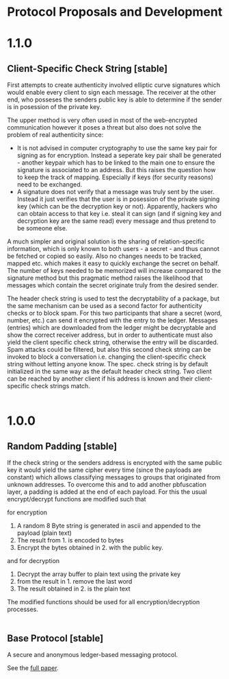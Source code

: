# Protocol Proposals and Development
# 1.1.0
<h2><strong>Client-Specific Check String</strong> [stable]</h2>
First attempts to create authenticity involved elliptic curve signatures which would enable every client to sign each message. The receiver at the other end, who posseses the senders public key is able to determine if the sender is in posession of the private key.

The upper method is very often used in most of the web-encrypted communication however it poses a threat but also does not solve the problem of real authenticity since:
- It is not advised in computer cryptography to use the same key pair for signing as for encryption. Instead a seperate key pair shall be generated - another keypair which has to be linked to the main one to ensure the signature is associated to an address. But this raises the question how to keep the track of mapping. Especially if keys (for security reasons) need to be exchanged.
- A signature does not verify that a message was truly sent by the user. Instead it just verifies that the user is in posession of the private signing key (which can be the decryption key or not). Apparently, hackers who can obtain access to that key i.e. steal it can sign (and if signing key and decryption key are the same read) every message and thus pretend to be someone else.

A much simpler and original solution is the sharing of relation-specific information, which is only known to both users - a secret - and thus cannot be fetched or copied so easily. Also no changes needs to be tracked, mapped etc. which makes it easy to quickly exchange the secret on behalf. The number of keys needed to be memorized will increase compared to the signature method but this pragmatic method raises the likelihood that messages which contain the secret originate truly from the desired sender.

The header check string is used to test the decryptability of a package, but the same mechanism can be used as a second factor for authenticity checks or to block spam. For this two participants that share a secret (word, number, etc.) can send it encrypted with the entry to the ledger. Messages (entries) which are downloaded from the ledger might be decryptable and show the correct receiver address, but in order to authenticate must also yield the client specific check string, otherwise the entry will be discarded. Spam attacks could be filtered, but also this second check string can be invoked to block a conversation i.e. changing the client-specific check string without letting anyone know. The spec. check string is by default initialized in the same way as the default header check string. Two client can be reached by another client if his address is known and their client-specific check strings match.
<br><br>

# 1.0.0
<h2><strong>Random Padding</strong> [stable]</h2>
If the check string or the senders address is encrypted with the same public key it would yield the same cipher every time (since the payloads are constant) which allows classifying messages to groups that originated from unknown addresses. To overcome this and to add another pbfuscation layer, a padding is added at the end of each payload. For this the usual encrypt/decrypt functions are modified such that

for encryption

1. A random 8 Byte string is generated in ascii and appended to the payload (plain text)
2. The result from 1. is encoded to bytes
3. Encrypt the bytes obtained in 2. with the public key.

and for decryption 
1. Decrypt the array buffer to plain text using the private key
2. from the result in 1. remove the last word
3. The result obtained in 2. is the plain text

The modified functions should be used for all encryption/decryption processes.
<br><br>

<h2><strong>Base Protocol</strong> [stable]</h2>

A secure and anonymous ledger-based messaging protocol. 

See the [full paper](https://github.com/B0-B/noledger/blob/main/docs/core/paper.md).